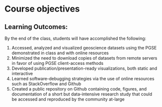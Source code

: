 # Course objectives
## Learning Outcomes:
By the end of the class, students will have accomplished the following:
1. Accessed, analyzed and visualized geoscience datasets using the PGSE
demonstrated in class and with online resources
2. Minimized the need to download copies of datasets from remote servers in favor
of using PGSE client-access methods
3. Developed publication/presentation-ready visualizations, both static and
interactive
4. Learned software-debugging strategies via the use of online resources such as
StackOverflow and Github
5. Created a public repository on Github containing code, figures, and
documentation of a short but data-intensive research study that could be
accessed and reproduced by the community at-large
